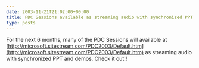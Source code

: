 ```yaml
---
date: 2003-11-21T21:02:00+00:00
title: PDC Sessions available as streaming audio with synchronized PPT and demos&#8230;
type: posts
---
```

For the next 6 months, many of the PDC Sessions will available at [http://microsoft.sitestream.com/PDC2003/Default.htm](http://microsoft.sitestream.com/PDC2003/Default.htm) as streaming audio with synchronized PPT and demos. Check it out!!
